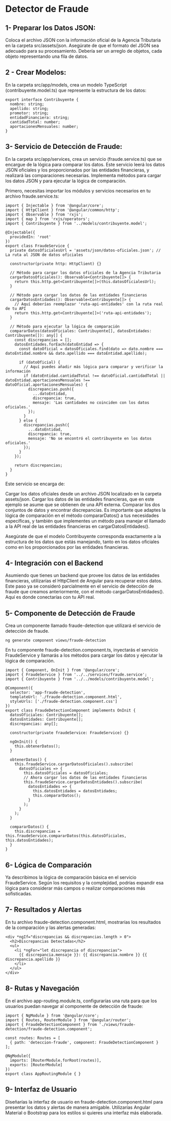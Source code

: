# Detector de Fraude

## 1- Preparar los Datos JSON:

Coloca el archivo JSON con la información oficial de la Agencia Tributaria en la carpeta src/assets/json.
Asegúrate de que el formato del JSON sea adecuado para su procesamiento. Debería ser un arreglo de objetos, cada objeto representando una fila de datos.

## 2 - Crear Modelos:

En la carpeta src/app/models, crea un modelo TypeScript (contribuyente.model.ts) que represente la estructura de los datos:

```
export interface Contribuyente {
  nombre: string;
  apellido: string;
  promotor: string;
  entidadFinanciera: string;
  cantidadTotal: number;
  aportacionesMensuales: number;
}
```

## 3- Servicio de Detección de Fraude:

En la carpeta src/app/services, crea un servicio (fraude.service.ts) que se encargue de la lógica para comparar los datos.
Este servicio leerá los datos JSON oficiales y los proporcionados por las entidades financieras, y realizará las comparaciones necesarias.
Implementa métodos para cargar los datos JSON y para ejecutar la lógica de comparación.

Primero, necesitas importar los módulos y servicios necesarios en tu archivo fraude.service.ts:

```
import { Injectable } from '@angular/core';
import { HttpClient } from '@angular/common/http';
import { Observable } from 'rxjs';
import { map } from 'rxjs/operators';
import { Contribuyente } from '../models/contribuyente.model';

@Injectable({
  providedIn: 'root'
})
export class FraudeService {
  private datosOficialesUrl = 'assets/json/datos-oficiales.json'; // La ruta al JSON de datos oficiales
  
  constructor(private http: HttpClient) {}

  // Método para cargar los datos oficiales de la Agencia Tributaria
  cargarDatosOficiales(): Observable<Contribuyente[]> {
    return this.http.get<Contribuyente[]>(this.datosOficialesUrl);
  }

  // Método para cargar los datos de las entidades financieras
  cargarDatosEntidades(): Observable<Contribuyente[]> {
    // Aquí deberías reemplazar 'ruta-api-entidades' con la ruta real de tu API
    return this.http.get<Contribuyente[]>('ruta-api-entidades');
  }

  // Método para ejecutar la lógica de comparación
  compararDatos(datosOficiales: Contribuyente[], datosEntidades: Contribuyente[]): any[] {
    const discrepancias = [];
    datosEntidades.forEach(datoEntidad => {
      const datoOficial = datosOficiales.find(dato => dato.nombre === datoEntidad.nombre && dato.apellido === datoEntidad.apellido);
      
      if (datoOficial) {
        // Aquí puedes añadir más lógica para comparar y verificar la información
        if (datoEntidad.cantidadTotal !== datoOficial.cantidadTotal || datoEntidad.aportacionesMensuales !== datoOficial.aportacionesMensuales) {
          discrepancias.push({
            ...datoEntidad,
            discrepancia: true,
            mensaje: 'Las cantidades no coinciden con los datos oficiales.'
          });
        }
      } else {
        discrepancias.push({
          ...datoEntidad,
          discrepancia: true,
          mensaje: 'No se encontró el contribuyente en los datos oficiales.'
        });
      }
    });

    return discrepancias;
  }
}
```
Este servicio se encarga de:

Cargar los datos oficiales desde un archivo JSON localizado en la carpeta assets/json.
Cargar los datos de las entidades financieras, que en este ejemplo se asume que se obtienen de una API externa.
Comparar los dos conjuntos de datos y encontrar discrepancias.
Es importante que adaptes la lógica de comparación en el método compararDatos() a tus necesidades específicas, y también que implementes un método para manejar el llamado a la API real de las entidades financieras en cargarDatosEntidades().

Asegúrate de que el modelo Contribuyente corresponda exactamente a la estructura de los datos que estás manejando, tanto en los datos oficiales como en los proporcionados por las entidades financieras.

## 4- Integración con el Backend

Asumiendo que tienes un backend que provee los datos de las entidades financieras, utilizarías el HttpClient de Angular para recuperar estos datos. Este paso ya se consideró parcialmente en el servicio de detección de fraude que creamos anteriormente, con el método cargarDatosEntidades(). Aquí es donde conectarías con tu API real.

## 5- Componente de Detección de Fraude

Crea un componente llamado fraude-detection que utilizará el servicio de detección de fraude.

```
ng generate component views/fraude-detection
```

En tu componente fraude-detection.component.ts, inyectarás el servicio FraudeService y llamarás a los métodos para cargar los datos y ejecutar la lógica de comparación.

```
import { Component, OnInit } from '@angular/core';
import { FraudeService } from '../../services/fraude.service';
import { Contribuyente } from '../../models/contribuyente.model';

@Component({
  selector: 'app-fraude-detection',
  templateUrl: './fraude-detection.component.html',
  styleUrls: ['./fraude-detection.component.css']
})
export class FraudeDetectionComponent implements OnInit {
  datosOficiales: Contribuyente[];
  datosEntidades: Contribuyente[];
  discrepancias: any[];

  constructor(private fraudeService: FraudeService) {}

  ngOnInit() {
    this.obtenerDatos();
  }

  obtenerDatos() {
    this.fraudeService.cargarDatosOficiales().subscribe(
      datosOficiales => {
        this.datosOficiales = datosOficiales;
        // Ahora cargar los datos de las entidades financieras
        this.fraudeService.cargarDatosEntidades().subscribe(
          datosEntidades => {
            this.datosEntidades = datosEntidades;
            this.compararDatos();
          }
        );
      }
    );
  }

  compararDatos() {
    this.discrepancias = this.fraudeService.compararDatos(this.datosOficiales, this.datosEntidades);
  }
}
```

## 6- Lógica de Comparación

Ya describimos la lógica de comparación básica en el servicio FraudeService. Según los requisitos y la complejidad, podrías expandir esa lógica para considerar más campos o realizar comparaciones más sofisticadas.

## 7- Resultados y Alertas

En tu archivo fraude-detection.component.html, mostrarías los resultados de la comparación y las alertas generadas:

```
<div *ngIf="discrepancias && discrepancias.length > 0">
  <h2>Discrepancias Detectadas</h2>
  <ul>
    <li *ngFor="let discrepancia of discrepancias">
      {{ discrepancia.mensaje }}: {{ discrepancia.nombre }} {{ discrepancia.apellido }}
    </li>
  </ul>
</div>
```

## 8- Rutas y Navegación

En el archivo app-routing.module.ts, configurarías una ruta para que los usuarios puedan navegar al componente de detección de fraude:

```
import { NgModule } from '@angular/core';
import { Routes, RouterModule } from '@angular/router';
import { FraudeDetectionComponent } from './views/fraude-detection/fraude-detection.component';

const routes: Routes = [
  { path: 'deteccion-fraude', component: FraudeDetectionComponent }
];

@NgModule({
  imports: [RouterModule.forRoot(routes)],
  exports: [RouterModule]
})
export class AppRoutingModule { }
```

## 9-  Interfaz de Usuario

Diseñarías la interfaz de usuario en fraude-detection.component.html para presentar los datos y alertas de manera amigable. Utilizarías Angular Material o Bootstrap para los estilos si quieres una interfaz más elaborada.
